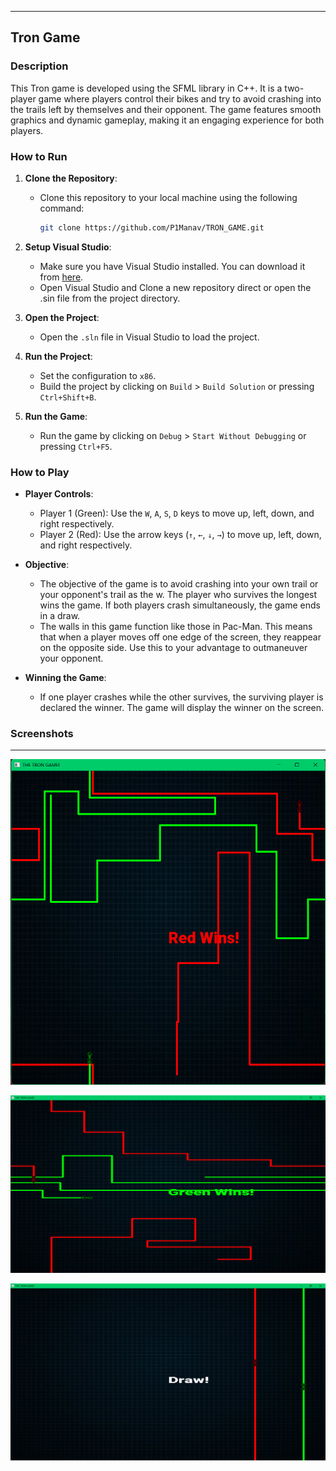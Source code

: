 
---
## Tron Game

### Description
This Tron game is developed using the SFML library in C++. It is a two-player game where players control their bikes and try to avoid crashing into the trails left by themselves and their opponent. The game features smooth graphics and dynamic gameplay, making it an engaging experience for both players.

### How to Run
1. **Clone the Repository**:
   - Clone this repository to your local machine using the following command:
     ```bash
     git clone https://github.com/P1Manav/TRON_GAME.git
     ```
2. **Setup Visual Studio**:
   - Make sure you have Visual Studio installed. You can download it from [here](https://visualstudio.microsoft.com/downloads/).
   - Open Visual Studio and Clone a new repository direct or open the .sin file from the project directory.

3. **Open the Project**:
   - Open the `.sln` file in Visual Studio to load the project.

4. **Run the Project**:
   - Set the configuration to `x86`.
   - Build the project by clicking on `Build` > `Build Solution` or pressing `Ctrl+Shift+B`.

5. **Run the Game**:
   - Run the game by clicking on `Debug` > `Start Without Debugging` or pressing `Ctrl+F5`.

### How to Play
- **Player Controls**:
  - Player 1 (Green): Use the `W`, `A`, `S`, `D` keys to move up, left, down, and right respectively.
  - Player 2 (Red): Use the arrow keys (`↑`, `←`, `↓`, `→`) to move up, left, down, and right respectively.

- **Objective**:
  - The objective of the game is to avoid crashing into your own trail or your opponent's trail as the w. The player who survives the longest wins the game. If both players crash simultaneously, the game ends in a draw.
  - The walls in this game function like those in Pac-Man. This means that when a player moves off one edge of the screen, they reappear on the opposite side. Use this to your advantage to outmaneuver your opponent.


- **Winning the Game**:
  - If one player crashes while the other survives, the surviving player is declared the winner. The game will display the winner on the screen.

### Screenshots


---
<p align="center">
  <img src="Red WINS.png" alt="" width="800">
</p>
<p align="center">
  <img src="Green WINS.png" alt="" width="800">
</p>
<p align="center">
  <img src="DRAW!.png" alt="" width="800">
</p>

